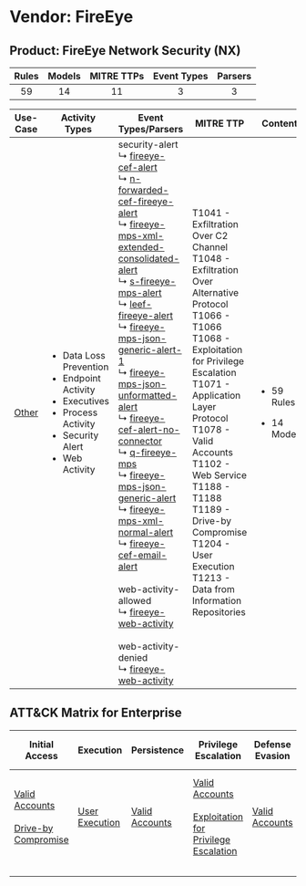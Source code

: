 Vendor: FireEye
===============
Product: FireEye Network Security (NX)
--------------------------------------
| Rules | Models | MITRE TTPs | Event Types | Parsers |
|:-----:|:------:|:----------:|:-----------:|:-------:|
|  59   |   14   |     11     |      3      |    3    |

|               Use-Case                | Activity Types                                                                                                                                           | Event Types/Parsers                                                                                                                                                                                                                                                                                                                                                                                                                                                                                                                                                                                                                                                                                                                                                                                                                                                                                                                                                                                                                                                                                                                                                                                                                                                                                                                                                                    | MITRE TTP                                                                                                                                                                                                                                                                                                                                                                   | Content                                               |
|:-------------------------------------:| -------------------------------------------------------------------------------------------------------------------------------------------------------- | -------------------------------------------------------------------------------------------------------------------------------------------------------------------------------------------------------------------------------------------------------------------------------------------------------------------------------------------------------------------------------------------------------------------------------------------------------------------------------------------------------------------------------------------------------------------------------------------------------------------------------------------------------------------------------------------------------------------------------------------------------------------------------------------------------------------------------------------------------------------------------------------------------------------------------------------------------------------------------------------------------------------------------------------------------------------------------------------------------------------------------------------------------------------------------------------------------------------------------------------------------------------------------------------------------------------------------------------------------------------------------------- | --------------------------------------------------------------------------------------------------------------------------------------------------------------------------------------------------------------------------------------------------------------------------------------------------------------------------------------------------------------------------- | ----------------------------------------------------- |
| [Other](../UseCases/usecase_other.md) | <ul><li>Data Loss Prevention</li><li>Endpoint Activity</li><li>Executives</li><li>Process Activity</li><li>Security Alert</li><li>Web Activity</li></ul> |  security-alert<br> ↳ [fireeye-cef-alert](../Parsers/parserContent_fireeye-cef-alert.md)<br> ↳ [n-forwarded-cef-fireeye-alert](../Parsers/parserContent_n-forwarded-cef-fireeye-alert.md)<br> ↳ [fireeye-mps-xml-extended-consolidated-alert](../Parsers/parserContent_fireeye-mps-xml-extended-consolidated-alert.md)<br> ↳ [s-fireeye-mps-alert](../Parsers/parserContent_s-fireeye-mps-alert.md)<br> ↳ [leef-fireeye-alert](../Parsers/parserContent_leef-fireeye-alert.md)<br> ↳ [fireeye-mps-json-generic-alert-1](../Parsers/parserContent_fireeye-mps-json-generic-alert-1.md)<br> ↳ [fireeye-mps-json-unformatted-alert](../Parsers/parserContent_fireeye-mps-json-unformatted-alert.md)<br> ↳ [fireeye-cef-alert-no-connector](../Parsers/parserContent_fireeye-cef-alert-no-connector.md)<br> ↳ [q-fireeye-mps](../Parsers/parserContent_q-fireeye-mps.md)<br> ↳ [fireeye-mps-json-generic-alert](../Parsers/parserContent_fireeye-mps-json-generic-alert.md)<br> ↳ [fireeye-mps-xml-normal-alert](../Parsers/parserContent_fireeye-mps-xml-normal-alert.md)<br> ↳ [fireeye-cef-email-alert](../Parsers/parserContent_fireeye-cef-email-alert.md)<br><br> web-activity-allowed<br> ↳ [fireeye-web-activity](../Parsers/parserContent_fireeye-web-activity.md)<br><br> web-activity-denied<br> ↳ [fireeye-web-activity](../Parsers/parserContent_fireeye-web-activity.md)<br> | T1041 - Exfiltration Over C2 Channel<br>T1048 - Exfiltration Over Alternative Protocol<br>T1066 - T1066<br>T1068 - Exploitation for Privilege Escalation<br>T1071 - Application Layer Protocol<br>T1078 - Valid Accounts<br>T1102 - Web Service<br>T1188 - T1188<br>T1189 - Drive-by Compromise<br>T1204 - User Execution<br>T1213 - Data from Information Repositories<br> | <ul><li>59 Rules</li></ul><ul><li>14 Models</li></ul> |

ATT&CK Matrix for Enterprise
----------------------------
| Initial Access                                                                                                                              | Execution                                                           | Persistence                                                         | Privilege Escalation                                                                                                                                          | Defense Evasion                                                     | Credential Access | Discovery | Lateral Movement | Collection                                                                              | Command and Control                                                                                                                             | Exfiltration                                                                                                                                                                 | Impact |
| ------------------------------------------------------------------------------------------------------------------------------------------- | ------------------------------------------------------------------- | ------------------------------------------------------------------- | ------------------------------------------------------------------------------------------------------------------------------------------------------------- | ------------------------------------------------------------------- | ----------------- | --------- | ---------------- | --------------------------------------------------------------------------------------- | ----------------------------------------------------------------------------------------------------------------------------------------------- | ---------------------------------------------------------------------------------------------------------------------------------------------------------------------------- | ------ |
| [Valid Accounts](https://attack.mitre.org/techniques/T1078)<br><br>[Drive-by Compromise](https://attack.mitre.org/techniques/T1189)<br><br> | [User Execution](https://attack.mitre.org/techniques/T1204)<br><br> | [Valid Accounts](https://attack.mitre.org/techniques/T1078)<br><br> | [Valid Accounts](https://attack.mitre.org/techniques/T1078)<br><br>[Exploitation for Privilege Escalation](https://attack.mitre.org/techniques/T1068)<br><br> | [Valid Accounts](https://attack.mitre.org/techniques/T1078)<br><br> |                   |           |                  | [Data from Information Repositories](https://attack.mitre.org/techniques/T1213)<br><br> | [Web Service](https://attack.mitre.org/techniques/T1102)<br><br>[Application Layer Protocol](https://attack.mitre.org/techniques/T1071)<br><br> | [Exfiltration Over Alternative Protocol](https://attack.mitre.org/techniques/T1048)<br><br>[Exfiltration Over C2 Channel](https://attack.mitre.org/techniques/T1041)<br><br> |        |